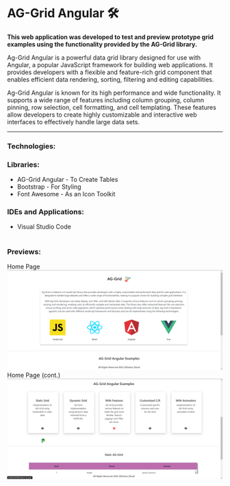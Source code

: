 # AG-Grid Angular 🛠️

<b>This web application was developed to test and preview prototype grid examples using the functionality provided by the AG-Grid library.</b>

Ag-Grid Angular is a powerful data grid library designed for use with Angular, a popular JavaScript framework for building web applications. It provides developers with a flexible and feature-rich grid component that enables efficient data rendering, sorting, filtering and editing capabilities.

Ag-Grid Angular is known for its high performance and wide functionality. It supports a wide range of features including column grouping, column pinning, row selection, cell formatting, and cell templating. These features allow developers to create highly customizable and interactive web interfaces to effectively handle large data sets.

---

<h3>Technologies:</h3>
<ul>
  <liAnglar</li>
</ul>

<h3>Libraries:</h3>
<ul>
   <li>AG-Grid Angular - To Create Tables</li>
   <li>Bootstrap - For Styling</li>
   <li>Font Awesome - As an Icon Toolkit</li>
</ul>

<h3>IDEs and Applications:</h3>
<ul>
  <li>Visual Studio Code</li>
</ul>

#

<h3>Previews:</h3>

Home Page
<img src= "https://github.com/dulara-dinuli/AG-Grid-Angular_Test/blob/main/ScreenShots/AG-Grid-Home0.png?raw=true">
Home Page (cont.)
<img src= "https://github.com/dulara-dinuli/AG-Grid-Angular_Test/blob/main/ScreenShots/AG-Grid-Home1.png?raw=true">
